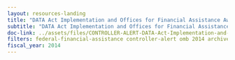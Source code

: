 ```yaml
---
layout: resources-landing
title: "DATA Act Implementation and Offices for Financial Assistance Awards"
subtitle: "DATA Act Implementation and Offices for Financial Assistance Awards"
doc-link: ../assets/files/CONTROLLER-ALERT-DATA-Act-Implementation-and-Offices-for-Financial-Assistance.pdf
filters: federal-financial-assistance controller-alert omb 2014 archived
fiscal_year: 2014
---
```

